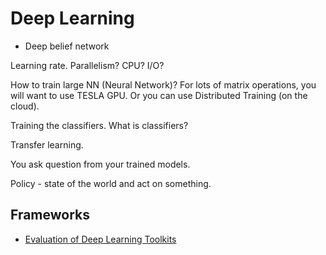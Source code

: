 # Deep Learning

* Deep belief network

Learning rate. Parallelism? CPU? I/O?

How to train large NN (Neural Network)? For lots of matrix operations, you will want to use TESLA GPU. Or you can use Distributed Training (on the cloud).

Training the classifiers. What is classifiers?

Transfer learning.

You ask question from your trained models.

Policy - state of the world and act on something.

## Frameworks

* [Evaluation of Deep Learning Toolkits](https://github.com/zer0n/deepframeworks/blob/master/README.md)